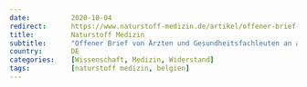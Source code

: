 ```yaml
---
date:          2020-10-04
redirect:      https://www.naturstoff-medizin.de/artikel/offener-brief-von-aerzten-und-gesundheitsfachleuten-an-alle-belgischen-behoerden-und-medien/
title:         Naturstoff Medizin
subtitle:      "Offener Brief von Ärzten und Gesundheitsfachleuten an alle belgischen Behörden und Medien"
country:       DE
categories:    [Wissenschaft, Medizin, Widerstand]
tags:          [naturstoff medizin, belgien]
---
```

